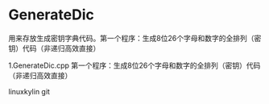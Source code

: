 # GenerateDic
用来存放生成密钥字典代码。第一个程序：生成8位26个字母和数字的全排列（密钥）代码（非递归高效直接）

1.GenerateDic.cpp
第一个程序：生成8位26个字母和数字的全排列（密钥）代码（非递归高效直接）

linuxkylin git 
